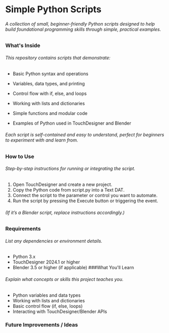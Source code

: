# Simple Python Scripts
###### A collection of small, beginner-friendly Python scripts designed to help build foundational programming skills through simple, practical examples.
### What's Inside
###### This repository contains scripts that demonstrate:
- Basic Python syntax and operations

- Variables, data types, and printing

- Control flow with if, else, and loops

- Working with lists and dictionaries

- Simple functions and modular code

- Examples of Python used in TouchDesigner and Blender
###### Each script is self-contained and easy to understand, perfect for beginners to experiment with and learn from.
### How to Use
###### Step-by-step instructions for running or integrating the script.
1. Open TouchDesigner and create a new project.
2. Copy the Python code from script.py into a Text DAT.
3. Connect the script to the parameter or control you want to automate.
4. Run the script by pressing the Execute button or triggering the event.
###### (If it’s a Blender script, replace instructions accordingly.)
### Requirements 
###### List any dependencies or environment details.
- Python 3.x
- TouchDesigner 2024.1 or higher
- Blender 3.5 or higher (if applicable)
###What You'll Learn
###### Explain what concepts or skills this project teaches you.
- Python variables and data types
- Working with lists and dictionaries
- Basic control flow (if, else, loops)
- Interacting with TouchDesigner/Blender APIs
### Future Improvements / Ideas
